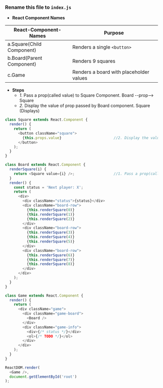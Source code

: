 ### Rename this file to `index.js`

- **React Component Names**

|React-Component-Names|Purpose|
|---|---|
|a.Square(Child Component)|Renders a single `<button>`|  
|b.Board(Parent Component)|Renders 9 squares|
|c.Game|Renders a board with placeholder values|

- **Steps**
  - *1.* Pass a prop(called value) to Square Component. Board --prop--> Square
  - *2.* Display the value of prop passed by Board component. Square (Displays)

```js
class Square extends React.Component {
  render() {
    return (
      <button className="square">
        {this.props.value}                        //2. Display the value of prop passed by Board component
      </button>
    );
  }
}

class Board extends React.Component {
  renderSquare(i) {
    return <Square value={i} />;                  //1. Pass a prop(called value) to Square Component
  }
  render() {
    const status = 'Next player: X';
    return (
      <div>
        <div className="status">{status}</div>
        <div className="board-row">
          {this.renderSquare(0)}
          {this.renderSquare(1)}
          {this.renderSquare(2)}
        </div>
        <div className="board-row">
          {this.renderSquare(3)}
          {this.renderSquare(4)}
          {this.renderSquare(5)}
        </div>
        <div className="board-row">
          {this.renderSquare(6)}
          {this.renderSquare(7)}
          {this.renderSquare(8)}
        </div>
      </div>
    );
  }
}

class Game extends React.Component {
  render() {
    return (
      <div className="game">
        <div className="game-board">
          <Board />
        </div>
        <div className="game-info">
          <div>{/* status */}</div>
          <ol>{/* TODO */}</ol>
        </div>
      </div>
    );
  }
}

ReactDOM.render(
  <Game />,
  document.getElementById('root')
);

```
